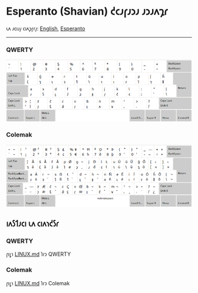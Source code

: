 # Esperanto \(Shavian\) 𐑒𐑤𐑨𐑝𐑨𐑮𐑨 𐑨𐑮𐑨𐑵𐑡𐑩

𐑧𐑵 𐑨𐑤𐑦𐑨𐑢 𐑤𐑦𐑵𐑜𐑝𐑩𐑢: [English](README.md), [Esperanto](README.eo.md)

---

### QWERTY

![𐑨𐑵𐑑𐑨𐑘𐑮𐑦𐑜𐑨𐑮𐑛𐑪 𐑧𐑕𐑐𐑧𐑮𐑨𐑵𐑑𐑩 𐑖𐑨𐑝𐑨 qwerty](./media/preview_qwerty.png)

### Colemak

![𐑨𐑵𐑑𐑨𐑘𐑮𐑦𐑜𐑨𐑮𐑛𐑪 𐑧𐑕𐑐𐑧𐑮𐑨𐑵𐑑𐑩 𐑖𐑨𐑝𐑨 colemak](./media/preview_colemak.png)

## 𐑦𐑵𐑕𐑑𐑨𐑤𐑦 𐑧𐑵 𐑤𐑦𐑵𐑪𐑒𐑕𐑩

### QWERTY

𐑝𐑦𐑛𐑪 [LINUX.md](./LINUX.eo_shaw.md#qwerty) 𐑐𐑩𐑮 QWERTY

### Colemak

𐑝𐑦𐑛𐑪 [LINUX.md](./LINUX.eo_shaw.md#colemak) 𐑐𐑩𐑮 Colemak
